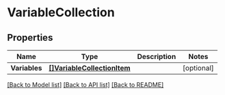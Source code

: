 # VariableCollection

## Properties

Name | Type | Description | Notes
------------ | ------------- | ------------- | -------------
**Variables** | [**[]VariableCollectionItem**](VariableCollectionItem.md) |  | [optional] 

[[Back to Model list]](../README.md#documentation-for-models) [[Back to API list]](../README.md#documentation-for-api-endpoints) [[Back to README]](../README.md)


